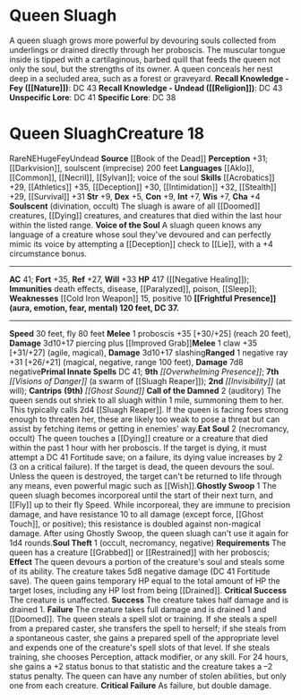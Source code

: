 ﻿---
ac: '41'
alignment: NE
all_resistance: null
burrow_speed: null
charisma: '+4'
climb_speed: null
constitution: '+9'
creature_ability:
- Call of the Damned
- Eat Soul
- Frightful Presence ( aura
- emotion
- fear
- mental ) 120 feet
- ''
- DC 37.
- Ghostly Swoop
- Soul Theft
- Soulscent
- Voice of the Soul
creature_family: '[[DATABASE/monsterfamily/Sluagh|Sluagh]]'
description: 'A queen sluagh grows more powerful by devouring souls collected from
  underlings or drained directly through her proboscis. The muscular tongue inside
  is tipped with a cartilaginous, barbed quill that feeds the queen not only the soul,
  but the strengths of its owner. A queen conceals her nest deep in a secluded area,
  such as a forest or graveyard.<br/><br/><b><u>Recall Knowledge - Fey</u> ( [[DATABASE/skill/Nature|Nature]]
  )</b>: DC 43<br/><b><u>Recall Knowledge - Undead</u> ( [[DATABASE/skill/Religion|Religion]]
  )</b>: DC 43<br/><b><u>Unspecific Lore</u></b>: DC 41<br/><b><u>Specific Lore</u></b>:
  DC 38'
dexterity: '+5'
element: null
fly_speed: '80'
fortitude: '+35'
hardness: null
hp: 417 ( negative healing )
id: '1906'
immunity:
- '[[DATABASE/trait/Death|death]] effects'
- '[[DATABASE/trait/Disease|disease]]'
- '[[DATABASE/condition/Paralyzed|paralyzed]]'
- '[[DATABASE/trait/Poison|poison]]'
- '[[DATABASE/spell/Sleep|sleep]]'
intelligence: '+7'
land_speed: '30'
language:
- '[[DATABASE/language/Aklo|Aklo]]'
- '[[DATABASE/language/Common|Common]]'
- '[[DATABASE/language/Necril|Necril]]'
- '[[DATABASE/language/Sylvan|Sylvan]] ; voice of the soul'
level: '18'
max_speed: '80'
name: Queen Sluagh
perception: '+31'
rarity: Rare
reflex: '+27'
resistance: null
rus_type_level: null
school: null
sense:
- '[[DATABASE/monsterability/Darkvision|greater darkvision]]'
- soulscent (imprecise) 200feet
size: Huge
skill:
- '[[DATABASE/skill/Acrobatics|Acrobatics]] +29'
- '[[DATABASE/skill/Athletics|Athletics]] +35'
- '[[DATABASE/skill/Deception|Deception]] +30'
- '[[DATABASE/skill/Intimidation|Intimidation]] +32'
- '[[DATABASE/skill/Stealth|Stealth]] +29'
- '[[DATABASE/skill/Survival|Survival]] +31'
source: '[[DATABASE/source/Book of the Dead|Book of the Dead]]'
speed:
- 30 feet
- fly 80 feet
spell:
- '[[DATABASE/spell/Ghost Sound|Ghost Sound]]'
- '[[DATABASE/spell/Invisibility|Invisibility]]'
- '[[DATABASE/spell/Overwhelming Presence|Overwhelming Presence]]'
- '[[DATABASE/spell/Visions of Danger|Visions of Danger]]'
strength: '+9'
strength_req: '9'
strongest_save:
- Fortitude
swim_speed: null
trait:
- '[[DATABASE/trait/Fey|Fey]]'
- '[[DATABASE/trait/Rare|Rare]]'
- '[[DATABASE/trait/Undead|Undead]]'
type: Creature
vision: Greater darkvision
weakest_save:
- Reflex
weakness:
- '[[DATABASE/equipment/Cold Iron Weapon|cold iron]] 15'
- '[[DATABASE/trait/Positive|positive]] 10'
will: '+33'
wisdom: '+7'

---
# Queen Sluagh

A queen sluagh grows more powerful by devouring souls collected from underlings or drained directly through her proboscis. The muscular tongue inside is tipped with a cartilaginous, barbed quill that feeds the queen not only the soul, but the strengths of its owner. A queen conceals her nest deep in a secluded area, such as a forest or graveyard.
**Recall Knowledge - Fey ([[Nature]])**: DC 43
**Recall Knowledge - Undead ([[Religion]])**: DC 43
**Unspecific Lore**: DC 41
**Specific Lore**: DC 38

# Queen Sluagh<span class="item-type">Creature 18</span>

<span class="trait-rare item-trait">Rare</span><span class="trait-alignment item-trait">NE</span><span class="trait-size item-trait">Huge</span><span class="item-trait">Fey</span><span class="item-trait">Undead</span>
**Source** [[Book of the Dead]]
**Perception** +31; [[Darkvision]], soulscent (imprecise) 200 feet
**Languages** [[Aklo]], [[Common]], [[Necril]], [[Sylvan]]; voice of the soul
**Skills** [[Acrobatics]] +29, [[Athletics]] +35, [[Deception]] +30, [[Intimidation]] +32, [[Stealth]] +29, [[Survival]] +31
**Str** +9, **Dex** +5, **Con** +9, **Int** +7, **Wis** +7, **Cha** +4
**Soulscent** (divination, occult) The sluagh is aware of all [[Doomed]] creatures, [[Dying]] creatures, and creatures that died within the last hour within the listed range.
**Voice of the Soul** A sluagh queen knows any language of a creature whose soul they've devoured and can perfectly mimic its voice by attempting a [[Deception]] check to [[Lie]], with a +4 circumstance bonus.

---
**AC** 41; **Fort** +35, **Ref** +27, **Will** +33
**HP** 417 ([[Negative Healing]]); **Immunities** death effects, disease, [[Paralyzed]], poison, [[Sleep]]; **Weaknesses** [[Cold Iron Weapon]] 15, positive 10
<span class="in-box-ability">**[[Frightful Presence]] (aura, emotion, fear, mental) 120 feet, DC 37.**</span>

---
**Speed** 30 feet, fly 80 feet
<span class="in-box-ability">**Melee** <span class="action-icon">1</span> proboscis +35 [+30/+25] (reach 20 feet), **Damage** 3d10+17 piercing plus [[Improved Grab]]</span><span class="in-box-ability">**Melee** <span class="action-icon">1</span> claw +35 [+31/+27] (agile, magical), **Damage** 3d10+17 slashing</span><span class="in-box-ability">**Ranged** <span class="action-icon">1</span> negative ray +31 [+26/+21] (magical, negative, range 100 feet), **Damage** 7d8 negative</span>**Primal Innate Spells** DC 41; **9th** _[[Overwhelming Presence]]_; **7th** _[[Visions of Danger]]_ (a swarm of [[Sluagh Reaper]]); **2nd** _[[Invisibility]]_ (at will); **Cantrips** **(9th)** _[[Ghost Sound]]_
<span class="in-box-ability">**Call of the Damned** <span class="action-icon">2</span> (auditory) The queen sends out shriek to all sluagh within 1 mile, summoning them to her. This typically calls 2d4 [[Sluagh Reaper]]. If the queen is facing foes strong enough to threaten her, these are likely too weak to pose a threat but can assist by fetching items or getting in enemies' way.</span><span class="in-box-ability">**Eat Soul** <span class="action-icon">2</span> (necromancy, occult) The queen touches a [[Dying]] creature or a creature that died within the past 1 hour with her proboscis. If the target is dying, it must attempt a DC 41 Fortitude save; on a failure, its dying value increases by 2 (3 on a critical failure). If the target is dead, the queen devours the soul. Unless the queen is destroyed, the target can't be returned to life through any means, even powerful magic such as [[Wish]].</span><span class="in-box-ability">**Ghostly Swoop** <span class="action-icon">1</span> The queen sluagh becomes incorporeal until the start of their next turn, and [[Fly]] up to their fly Speed. While incorporeal, they are immune to precision damage, and have resistance 10 to all damage (except force, [[Ghost Touch]], or positive); this resistance is doubled against non-magical damage. After using Ghostly Swoop, the queen sluagh can't use it again for 1d4 rounds.</span><span class="in-box-ability">**Soul Theft** <span class="action-icon">1</span> (occult, necromancy, negative) **Requirements** The queen has a creature [[Grabbed]] or [[Restrained]] with her proboscis; **Effect** The queen devours a portion of the creature's soul and steals some of its ability. The creature takes 5d8 negative damage (DC 41 Fortitude save). The queen gains temporary HP equal to the total amount of HP the target loses, including any HP lost from being [[Drained]].
 **Critical Success** The creature is unaffected.
 **Success** The creature takes half damage and is drained 1.
 **Failure** The creature takes full damage and is drained 1 and [[Doomed]]. The queen steals a spell slot or training. If she steals a spell from a prepared caster, she transfers the spell to herself; if she steals from a spontaneous caster, she gains a prepared spell of the appropriate level and expends one of the creature's spell slots of that level. If she steals training, she chooses Perception, attack modifier, or any skill. For 24 hours, she gains a +2 status bonus to that statistic and the creature takes a –2 status penalty. The queen can have any number of stolen abilities, but only one from each creature.
 **Critical Failure** As failure, but double damage.</span>